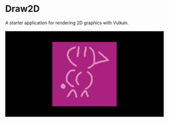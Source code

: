 # Draw2D

A starter application for rendering 2D graphics with Vulkan.

![screenshot](./Screenshot.png)
